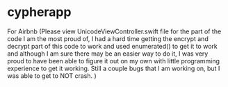 # cypherapp


For Airbnb (Please view UnicodeViewController.swift file for the part of the code I am the most proud of, I had a hard time getting the encrypt and decrypt part of this code to work and used enumerated() to get it to work and although I am sure there may be an easier way to do it, I was very proud to have been able to figure it out on my own with little programming experience to get it working. Still a couple bugs that I am working on, but I was able to get to NOT crash. )

